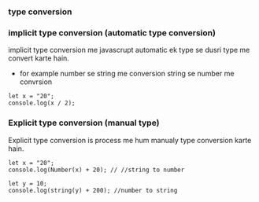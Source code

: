 ### type conversion

### implicit type conversion (automatic type conversion)
implicit type conversion me javascrupt automatic ek type se dusri type me convert karte hain.

- for example
  number se string me conversion
  string se number me convrsion

```
let x = "20";
console.log(x / 2);
```

### Explicit type conversion (manual type) 
Explicit type conversion is process me hum manualy type conversion karte hain.

```
let x = "20";
console.log(Number(x) + 20); // //string to number
```

```
let y = 10;
console.log(string(y) + 200); //number to string
```
